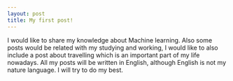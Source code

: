 ```yaml
---
layout: post
title: My first post!
---
```


I would like to share my knowledge about Machine learning. Also some posts would be related with my studying and working, I would like to also include a post about travelling which is an important part of my life nowadays. All my posts will be written in English, although English is not my nature language. I will try to do my best.